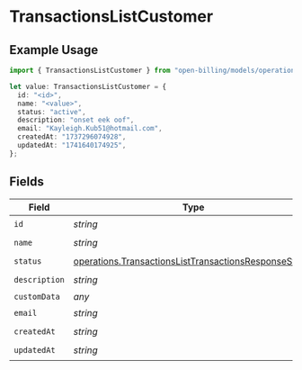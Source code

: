 # TransactionsListCustomer

## Example Usage

```typescript
import { TransactionsListCustomer } from "open-billing/models/operations";

let value: TransactionsListCustomer = {
  id: "<id>",
  name: "<value>",
  status: "active",
  description: "onset eek oof",
  email: "Kayleigh.Kub51@hotmail.com",
  createdAt: "1737296074928",
  updatedAt: "1741640174925",
};
```

## Fields

| Field                                                                                                                          | Type                                                                                                                           | Required                                                                                                                       | Description                                                                                                                    |
| ------------------------------------------------------------------------------------------------------------------------------ | ------------------------------------------------------------------------------------------------------------------------------ | ------------------------------------------------------------------------------------------------------------------------------ | ------------------------------------------------------------------------------------------------------------------------------ |
| `id`                                                                                                                           | *string*                                                                                                                       | :heavy_check_mark:                                                                                                             | N/A                                                                                                                            |
| `name`                                                                                                                         | *string*                                                                                                                       | :heavy_check_mark:                                                                                                             | N/A                                                                                                                            |
| `status`                                                                                                                       | [operations.TransactionsListTransactionsResponseStatus](../../models/operations/transactionslisttransactionsresponsestatus.md) | :heavy_check_mark:                                                                                                             | N/A                                                                                                                            |
| `description`                                                                                                                  | *string*                                                                                                                       | :heavy_check_mark:                                                                                                             | N/A                                                                                                                            |
| `customData`                                                                                                                   | *any*                                                                                                                          | :heavy_minus_sign:                                                                                                             | N/A                                                                                                                            |
| `email`                                                                                                                        | *string*                                                                                                                       | :heavy_check_mark:                                                                                                             | N/A                                                                                                                            |
| `createdAt`                                                                                                                    | *string*                                                                                                                       | :heavy_check_mark:                                                                                                             | N/A                                                                                                                            |
| `updatedAt`                                                                                                                    | *string*                                                                                                                       | :heavy_check_mark:                                                                                                             | N/A                                                                                                                            |